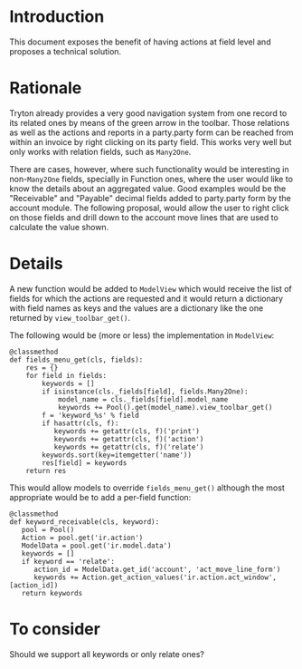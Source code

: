 # Introduction #

This document exposes the benefit of having actions at field level and proposes a technical solution.


# Rationale #

Tryton already provides a very good navigation system from one record to its related ones by means of the green arrow in the toolbar. Those relations as well as the actions and reports in a party.party form can be reached from within an invoice by right clicking on its party field. This works very well but only works with relation fields, such as `Many2One`.

There are cases, however, where such functionality would be interesting in non-`Many2One` fields, specially in Function ones, where the user would like to know the details about an aggregated value. Good examples would be the "Receivable" and "Payable" decimal fields added to party.party form by the account module. The following proposal, would allow the user to right click on those fields and drill down to the account move lines that are used to calculate the value shown.


# Details #

A new function would be added to `ModelView` which would receive the list of fields for which the actions are requested and it would return a dictionary with field names as keys and the values are a dictionary like the one returned by `view_toolbar_get()`.

The following would be (more or less) the implementation in `ModelView`:

```
@classmethod
def fields_menu_get(cls, fields):
    res = {}
    for field in fields:
        keywords = []
        if isinstance(cls._fields[field], fields.Many2One):
            model_name = cls._fields[field].model_name
            keywords += Pool().get(model_name).view_toolbar_get()
        f = 'keyword_%s' % field
        if hasattr(cls, f):
           keywords += getattr(cls, f)('print')
           keywords += getattr(cls, f)('action')
           keywords += getattr(cls, f)('relate')
        keywords.sort(key=itemgetter('name'))
        res[field] = keywords
    return res
```

This would allow models to override `fields_menu_get()` although the most appropriate would be to add a per-field function:

```
@classmethod
def keyword_receivable(cls, keyword):
   pool = Pool()
   Action = pool.get('ir.action')
   ModelData = pool.get('ir.model.data')
   keywords = []
   if keyword == 'relate':
      action_id = ModelData.get_id('account', 'act_move_line_form')
      keywords += Action.get_action_values('ir.action.act_window', [action_id])
   return keywords
```

# To consider #

Should we support all keywords or only relate ones?
